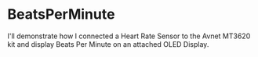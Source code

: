 # BeatsPerMinute
I'll demonstrate how I connected a Heart Rate Sensor to the Avnet MT3620 kit  and display Beats Per Minute on an attached OLED Display.
